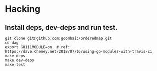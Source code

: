# Hacking

## Install deps, dev-deps and run test.

```
git clone git@github.com:goombaio/orderedmap.git
cd dag
export GO111MODULE=on  # ref: https://dave.cheney.net/2018/07/16/using-go-modules-with-travis-ci
make deps
make dev-deps
make test
```
